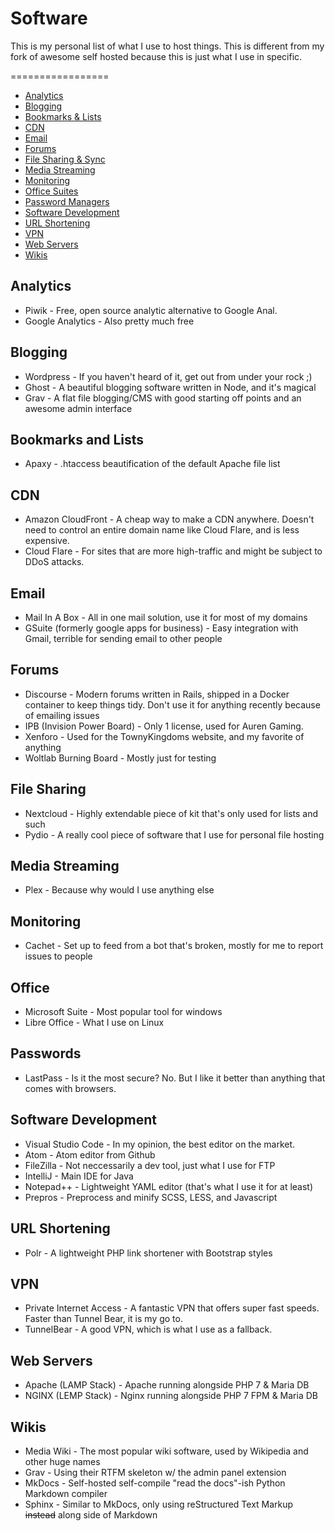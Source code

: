 # Software
This is my personal list of what I use to host things. This is different from my fork of awesome self hosted because this is just what I use in specific.

=================

- [Analytics](#analytics)
- [Blogging](#blogging)
- [Bookmarks & Lists](#bookmarks-lists)
- [CDN](#cdn)
- [Email](#email)
- [Forums](#forums)
- [File Sharing & Sync](#file-sharing)
- [Media Streaming](#media-streaming)
- [Monitoring](#monitoring)
- [Office Suites](#office)
- [Password Managers](#passwords)
- [Software Development](#software-dev)
- [URL Shortening](#url-shortening)
- [VPN](#vpn)
- [Web Servers](#web-servers)
- [Wikis](#wikis)

## Analytics

* Piwik - Free, open source analytic alternative to Google Anal.
* Google Analytics - Also pretty much free

## Blogging

* Wordpress - If you haven't heard of it, get out from under your rock ;)
* Ghost - A beautiful blogging software written in Node, and it's magical
* Grav - A flat file blogging/CMS with good starting off points and an awesome admin interface

## Bookmarks and Lists

* Apaxy - .htaccess beautification of the default Apache file list

## CDN

* Amazon CloudFront - A cheap way to make a CDN anywhere. Doesn't need to control an entire domain name like Cloud Flare, and is less expensive.
* Cloud Flare - For sites that are more high-traffic and might be subject to DDoS attacks.

## Email

* Mail In A Box - All in one mail solution, use it for most of my domains
* GSuite (formerly google apps for business) - Easy integration with Gmail, terrible for sending email to other people

## Forums

* Discourse - Modern forums written in Rails, shipped in a Docker container to keep things tidy. Don't use it for anything recently because of emailing issues
* IPB (Invision Power Board) - Only 1 license, used for Auren Gaming.
* Xenforo - Used for the TownyKingdoms website, and my favorite of anything
* Woltlab Burning Board - Mostly just for testing

## File Sharing

* Nextcloud - Highly extendable piece of kit that's only used for lists and such
* Pydio - A really cool piece of software that I use for personal file hosting

## Media Streaming

* Plex - Because why would I use anything else

## Monitoring

* Cachet - Set up to feed from a bot that's broken, mostly for me to report issues to people

## Office

* Microsoft Suite - Most popular tool for windows
* Libre Office - What I use on Linux

## Passwords

* LastPass - Is it the most secure? No. But I like it better than anything that comes with browsers.

## Software Development

* Visual Studio Code - In my opinion, the best editor on the market.
* Atom - Atom editor from Github
* FileZilla - Not neccessarily a dev tool, just what I use for FTP
* IntelliJ - Main IDE for Java
* Notepad++ - Lightweight YAML editor (that's what I use it for at least)
* Prepros - Preprocess and minify SCSS, LESS, and Javascript

## URL Shortening

* Polr - A lightweight PHP link shortener with Bootstrap styles

## VPN

* Private Internet Access - A fantastic VPN that offers super fast speeds. Faster than Tunnel Bear, it is my go to.
* TunnelBear - A good VPN, which is what I use as a fallback.

## Web Servers

* Apache (LAMP Stack) - Apache running alongside PHP 7 & Maria DB
* NGINX (LEMP Stack) - Nginx running alongside PHP 7 FPM & Maria DB

## Wikis

* Media Wiki - The most popular wiki software, used by Wikipedia and other huge names
* Grav - Using their RTFM skeleton w/ the admin panel extension
* MkDocs - Self-hosted self-compile "read the docs"-ish Python Markdown compiler
* Sphinx - Similar to MkDocs, only using reStructured Text Markup ~~instead~~ along side of Markdown
